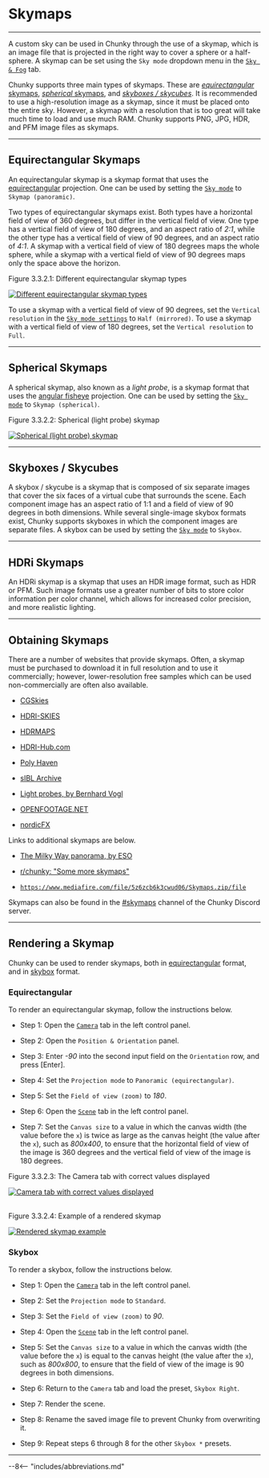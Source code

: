 # Skymaps

---

A custom sky can be used in Chunky through the use of a skymap, which is an image file that is projected in the right way to cover a sphere or a half-sphere. A skymap can be set using the `Sky mode` dropdown menu in the [`Sky & Fog`](../../user_interface/render_controls/sky_and_fog#sky-mode-settings) tab.

Chunky supports three main types of skymaps. These are [*equirectangular* skymaps](#equirectangular-skymaps), [*spherical* skymaps](#spherical-skymaps), and [*skyboxes / skycubes*](#skyboxes-skycubes). It is recommended to use a high-resolution image as a skymap, since it must be placed onto the entire sky. However, a skymap with a resolution that is too great will take much time to load and use much RAM. Chunky supports PNG, JPG, HDR, and PFM image files as skymaps.

---

## Equirectangular Skymaps

An equirectangular skymap is a skymap format that uses the <a href="https://wiki.panotools.org/Equirectangular_Projection" target="_blank">equirectangular</a> projection. One can be used by setting the [`Sky mode`](../../user_interface/render_controls/sky_and_fog#sky-mode-settings) to `Skymap (panoramic)`.

Two types of equirectangular skymaps exist. Both types have a horizontal field of view of 360 degrees, but differ in the vertical field of view. One type has a vertical field of view of 180 degrees, and an aspect ratio of *2:1*, while the other type has a vertical field of view of 90 degrees, and an aspect ratio of *4:1*. A skymap with a vertical field of view of 180 degrees maps the whole sphere, while a skymap with a vertical field of view of 90 degrees maps only the space above the horizon.

<div class="figure" id="figure-3-3-2-1">
  <p class="figure">
  Figure 3.3.2.1: Different equirectangular skymap types
  </p>
  <div class="figureimgcontainer">
    <a href="../../../img/examples/skymaps/skymap_vertical_resolution.png">
      <img class="figure" src="../../../img/examples/skymaps/skymap_vertical_resolution.png" alt="Different equirectangular skymap types">
    </a>
  </div>
</div>

To use a skymap with a vertical field of view of 90 degrees, set the `Vertical resolution` in the [`Sky mode settings`](../../user_interface/render_controls/sky_and_fog#sky-mode-settings) to `Half (mirrored)`. To use a skymap with a vertical field of view of 180 degrees, set the `Vertical resolution` to `Full`.

---

## Spherical Skymaps

A spherical skymap, also known as a *light probe*, is a skymap format that uses the <a href="http://www.paulbourke.net/dome/fisheye/">angular fisheye</a> projection. One can be used by setting the [`Sky mode`](../../user_interface/render_controls/sky_and_fog#sky-mode-settings) to `Skymap (spherical)`.

<div class="figure" id="figure-3-3-2-2">
  <p class="figure">
  Figure 3.3.2.2: Spherical (light probe) skymap
  </p>
  <div class="figureimgcontainer">
    <a href="../../../img/examples/skymaps/light_probe.jpg">
      <img class="figure" src="../../../img/examples/skymaps/light_probe.jpg" alt="Spherical (light probe) skymap">
    </a>
  </div>
</div>

---

## Skyboxes / Skycubes

A skybox / skycube is a skymap that is composed of six separate images that cover the six faces of a virtual cube that surrounds the scene. Each component image has an aspect ratio of 1:1 and a field of view of 90 degrees in both dimensions. While several single-image skybox formats exist, Chunky supports skyboxes in which the component images are separate files. A skybox can be used by setting the [`Sky mode`](../../user_interface/render_controls/sky_and_fog#sky-mode-settings) to `Skybox`.

---

## HDRi Skymaps

An HDRi skymap is a skymap that uses an HDR image format, such as HDR or PFM. Such image formats use a greater number of bits to store color information per color channel, which allows for increased color precision, and more realistic lighting.

---

## Obtaining Skymaps

There are a number of websites that provide skymaps. Often, a skymap must be purchased to download it in full resolution and to use it commercially; however, lower-resolution free samples which can be used non-commercially are often also available.

- <a href="https://cgskies.com/" target="_blank">CGSkies</a>

- <a href="https://hdri-skies.com/hdri-skies/" target="_blank">HDRI-SKIES</a>

- <a href="https://hdrmaps.com/hdri-skies/" target="_blank">HDRMAPS</a>

- <a href="https://www.hdri-hub.com/hdrishop/hdri" target="_blank">HDRI-Hub.com</a>

- <a href="https://polyhaven.com/hdris/skies" target="_blank">Poly Haven</a>

- <a href="http://hdrlabs.com/sibl/archive.html" target="_blank">sIBL Archive</a>

- <a href="http://dativ.at/lightprobes/" target="_blank">Light probes, by Bernhard Vogl</a>

- <a href="https://www.openfootage.net/category/high-dynamic-range-panorama/" target="_blank">OPENFOOTAGE.NET</a>

- <a href="http://www.nordicfx.net/?works=hdri" target="_blank">nordicFX</a>

Links to additional skymaps are below.

- <a href="https://www.eso.org/public/images/eso0932a/" target="_blank">The Milky Way panorama, by ESO</a>

- <a href="https://www.reddit.com/r/chunky/comments/17ts4b/some_more_skymaps/" target="_blank">r/chunky: "Some more skymaps"</a>

- <a href="https://www.mediafire.com/file/5z6zcb6k3cwud06/Skymaps.zip/file" target="_blank">`https://www.mediafire.com/file/5z6zcb6k3cwud06/Skymaps.zip/file`</a>

Skymaps can also be found in the <a href="https://discord.gg/zKnCf6t9Pu" target="_blank">#skymaps</a> channel of the Chunky Discord server.

---

## Rendering a Skymap

Chunky can be used to render skymaps, both in [equirectangular](#equirectangular-skymaps) format, and in [skybox](#skyboxes-skycubes) format.

### Equirectangular

To render an equirectangular skymap, follow the instructions below.

- Step 1: Open the [`Camera`](../../user_interface/render_controls/camera) tab in the left control panel.

- Step 2: Open the `Position & Orientation` panel.

- Step 3: Enter *-90* into the second input field on the `Orientation` row, and press [Enter].

- Step 4: Set the `Projection mode` to `Panoramic (equirectangular)`.

- Step 5: Set the `Field of view (zoom)` to *180*.

- Step 6: Open the [`Scene`](../../user_interface/render_controls/scene) tab in the left control panel.

- Step 7: Set the `Canvas size` to a value in which the canvas width (the value before the `x`) is twice as large as the canvas height (the value after the `x`), such as *800x400*, to ensure that the horizontal field of view of the image is 360 degrees and the vertical field of view of the image is 180 degrees.

<div class="figure" id="figure-3-3-2-3">
  <p class="figure">
  Figure 3.3.2.3: The Camera tab with correct values displayed
  </p>
  <div class="figureimgcontainer">
    <a href="../../../img/examples/skymaps/skymap_camera_tab.png">
      <img class="figure" src="../../../img/examples/skymaps/skymap_camera_tab.png" alt="Camera tab with correct values displayed">
    </a>
  </div>
</div>
<br>

<div class="figure" id="figure-3-3-2-4">
  <p class="figure">
  Figure 3.3.2.4: Example of a rendered skymap
  </p>
  <div class="figureimgcontainer">
    <a href="../../../img/examples/skymaps/skymap_render.png">
      <img class="figure" src="../../../img/examples/skymaps/skymap_render.png" alt="Rendered skymap example">
    </a>
  </div>
</div>

### Skybox

To render a skybox, follow the instructions below.

- Step 1: Open the [`Camera`](../../user_interface/render_controls/camera) tab in the left control panel.

- Step 2: Set the `Projection mode` to `Standard`.

- Step 3: Set the `Field of view (zoom)` to *90*.

- Step 4: Open the [`Scene`](../../user_interface/render_controls/scene) tab in the left control panel.

- Step 5: Set the `Canvas size` to a value in which the canvas width (the value before the `x`) is equal to the canvas height (the value after the `x`), such as *800x800*, to ensure that the field of view of the image is 90 degrees in both dimensions.

- Step 6: Return to the `Camera` tab and load the preset, `Skybox Right`.

- Step 7: Render the scene.

- Step 8: Rename the saved image file to prevent Chunky from overwriting it.

- Step 9: Repeat steps 6 through 8 for the other `Skybox *` presets.

---

--8<-- "includes/abbreviations.md"

